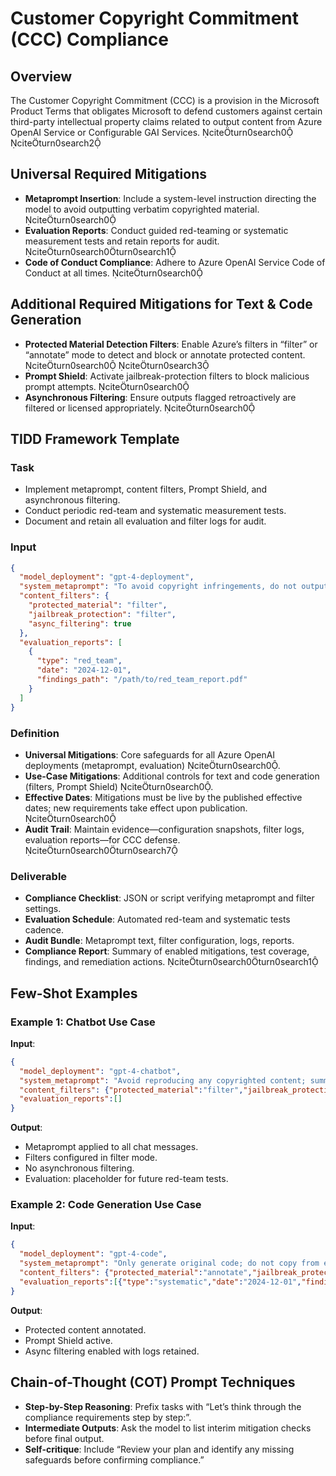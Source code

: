 # Customer Copyright Commitment (CCC) Compliance

## Overview
The Customer Copyright Commitment (CCC) is a provision in the Microsoft Product Terms that obligates Microsoft to defend customers against certain third-party intellectual property claims related to output content from Azure OpenAI Service or Configurable GAI Services. citeturn0search0 citeturn0search2

## Universal Required Mitigations
- **Metaprompt Insertion**: Include a system-level instruction directing the model to avoid outputting verbatim copyrighted material. citeturn0search0
- **Evaluation Reports**: Conduct guided red-teaming or systematic measurement tests and retain reports for audit. citeturn0search0turn0search1
- **Code of Conduct Compliance**: Adhere to Azure OpenAI Service Code of Conduct at all times. citeturn0search0

## Additional Required Mitigations for Text & Code Generation
- **Protected Material Detection Filters**: Enable Azure’s filters in “filter” or “annotate” mode to detect and block or annotate protected content. citeturn0search0 citeturn0search3
- **Prompt Shield**: Activate jailbreak-protection filters to block malicious prompt attempts. citeturn0search0
- **Asynchronous Filtering**: Ensure outputs flagged retroactively are filtered or licensed appropriately. citeturn0search0

## TIDD Framework Template

### Task
- Implement metaprompt, content filters, Prompt Shield, and asynchronous filtering.
- Conduct periodic red-team and systematic measurement tests.
- Document and retain all evaluation and filter logs for audit.

### Input
```json
{
  "model_deployment": "gpt-4-deployment",
  "system_metaprompt": "To avoid copyright infringements, do not output verbatim content from existing works.",
  "content_filters": {
    "protected_material": "filter",
    "jailbreak_protection": "filter",
    "async_filtering": true
  },
  "evaluation_reports": [
    {
      "type": "red_team",
      "date": "2024-12-01",
      "findings_path": "/path/to/red_team_report.pdf"
    }
  ]
}
```

### Definition
- **Universal Mitigations**: Core safeguards for all Azure OpenAI deployments (metaprompt, evaluation) citeturn0search0.
- **Use-Case Mitigations**: Additional controls for text and code generation (filters, Prompt Shield) citeturn0search0.
- **Effective Dates**: Mitigations must be live by the published effective dates; new requirements take effect upon publication. citeturn0search0
- **Audit Trail**: Maintain evidence—configuration snapshots, filter logs, evaluation reports—for CCC defense. citeturn0search0turn0search7

### Deliverable
- **Compliance Checklist**: JSON or script verifying metaprompt and filter settings.
- **Evaluation Schedule**: Automated red-team and systematic tests cadence.
- **Audit Bundle**: Metaprompt text, filter configuration, logs, reports.
- **Compliance Report**: Summary of enabled mitigations, test coverage, findings, and remediation actions. citeturn0search0turn0search1

## Few-Shot Examples

### Example 1: Chatbot Use Case
**Input**:
```json
{
  "model_deployment": "gpt-4-chatbot",
  "system_metaprompt": "Avoid reproducing any copyrighted content; summarize instead.",
  "content_filters": {"protected_material":"filter","jailbreak_protection":"filter","async_filtering":false},
  "evaluation_reports":[]
}
```
**Output**:
- Metaprompt applied to all chat messages.
- Filters configured in filter mode.
- No asynchronous filtering.
- Evaluation: placeholder for future red-team tests.

### Example 2: Code Generation Use Case
**Input**:
```json
{
  "model_deployment": "gpt-4-code",
  "system_metaprompt": "Only generate original code; do not copy from existing repositories.",
  "content_filters": {"protected_material":"annotate","jailbreak_protection":"filter","async_filtering":true},
  "evaluation_reports":[{"type":"systematic","date":"2024-12-01","findings_path":"/reports/systematic_test.pdf"}]
}
```
**Output**:
- Protected content annotated.
- Prompt Shield active.
- Async filtering enabled with logs retained.

## Chain-of-Thought (COT) Prompt Techniques
- **Step-by-Step Reasoning**: Prefix tasks with “Let’s think through the compliance requirements step by step:”.  
- **Intermediate Outputs**: Ask the model to list interim mitigation checks before final output.  
- **Self-critique**: Include “Review your plan and identify any missing safeguards before confirming compliance.”  
